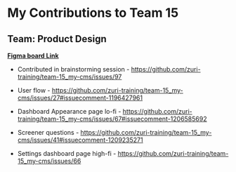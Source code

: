 # My Contributions to Team 15

## Team: Product Design

**[Figma board Link](https://www.figma.com/file/Uujc2NV7Sx6qOsWX9JYl0v/Team-15_My-cms?node-id=0%3A1)**

- Contributed in brainstorming session - <https://github.com/zuri-training/team-15_my-cms/issues/97>

- User flow - <https://github.com/zuri-training/team-15_my-cms/issues/27#issuecomment-1196427961>

- Dashboard Appearance page lo-fi - <https://github.com/zuri-training/team-15_my-cms/issues/67#issuecomment-1206585692>

- Screener questions - <https://github.com/zuri-training/team-15_my-cms/issues/41#issuecomment-1209235271>

- Settings dashboard page high-fi - <https://github.com/zuri-training/team-15_my-cms/issues/66>

